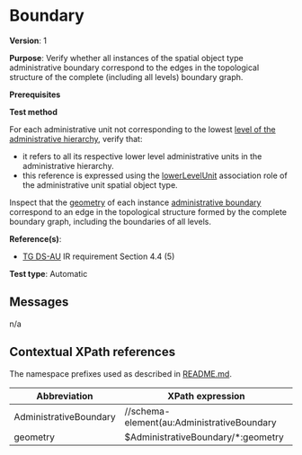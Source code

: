 # Boundary

**Version**: 1

**Purpose**: Verify whether all instances of the spatial object type administrative boundary correspond to the edges in the topological structure of the complete (including all levels) boundary graph.

**Prerequisites**

**Test method**

For each administrative unit not corresponding to the lowest [level of the administrative hierarchy](#nationalLevel), verify that:
* it refers to all its respective lower level administrative units in the administrative hierarchy.
* this reference is expressed using the [lowerLevelUnit](#lowerLevelUnit) association role of the administrative unit spatial object type.

Inspect that the [geometry](#geometry) of each instance [administrative boundary](#AdministrativeBoundary) correspond to an edge in the topological structure formed by the complete boundary graph, including the boundaries of all levels.

**Reference(s)**: 

* [TG DS-AU](http://inspire.ec.europa.eu/id/ats/data-au/3.1/au-dc/README#ref_TG_DS_AU) IR requirement Section 4.4 (5)

**Test type**: Automatic

## Messages

n/a

## Contextual XPath references

The namespace prefixes used as described in [README.md](http://inspire.ec.europa.eu/id/ats/data-au/3.1/au-dc/README#namespaces).

Abbreviation                                               |  XPath expression
---------------------------------------------------------- | -------------------------------------------------------------------------
AdministrativeBoundary <a name="AdministrativeBoundary"></a>   | //schema-element(au:AdministrativeBoundary
geometry <a name="geometry"></a>  | $AdministrativeBoundary/*:geometry
